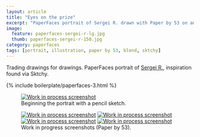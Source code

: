 ```yaml
---
layout: article
title: "Eyes on the prize"
excerpt: "PaperFaces portrait of Sergei R. drawn with Paper by 53 on an iPad."
image: 
  feature: paperfaces-sergei-r-lg.jpg
  thumb: paperfaces-sergei-r-150.jpg
category: paperfaces
tags: [portrait, illustration, paper by 53, blend, sktchy]
---
```


Trading drawings for drawings. PaperFaces portrait of <a href="http://sktchy.com/YRsdZH">Sergei R.</a>, inspiration found via Sktchy.

{% include boilerplate/paperfaces-3.html %}

<figure>
	<a href="{{ site.url }}/images/paperfaces-sergei-r-process-1-lg.jpg"><img src="{{ site.url }}/images/paperfaces-sergei-r-process-1-750.jpg" alt="Work in process screenshot"></a>
	<figcaption>Beginning the portrait with a pencil sketch.</figcaption>
</figure>

<figure class="half">
	<a href="{{ site.url }}/images/paperfaces-sergei-r-process-2-lg.jpg"><img src="{{ site.url }}/images/paperfaces-sergei-r-process-2-600.jpg" alt="Work in process screenshot"></a>
	<a href="{{ site.url }}/images/paperfaces-sergei-r-process-3-lg.jpg"><img src="{{ site.url }}/images/paperfaces-sergei-r-process-3-600.jpg" alt="Work in process screenshot"></a>
	<a href="{{ site.url }}/images/paperfaces-sergei-r-process-4-lg.jpg"><img src="{{ site.url }}/images/paperfaces-sergei-r-process-4-600.jpg" alt="Work in process screenshot"></a>
	<a href="{{ site.url }}/images/paperfaces-sergei-r-process-5-lg.jpg"><img src="{{ site.url }}/images/paperfaces-sergei-r-process-5-600.jpg" alt="Work in process screenshot"></a>
	<figcaption>Work in progress screenshots (Paper by 53).</figcaption>
</figure>